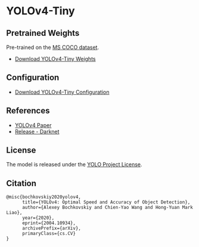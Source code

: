 # YOLOv4-Tiny

## Pretrained Weights

Pre-trained on the [MS COCO dataset](https://cocodataset.org).

- [Download YOLOv4-Tiny Weights](https://github.com/AlexeyAB/darknet/releases/download/yolov4/yolov4-tiny.weights)

## Configuration

- [Download YOLOv4-Tiny Configuration](https://github.com/AlexeyAB/darknet/raw/master/cfg/yolov4-tiny.cfg)

## References

- [YOLOv4 Paper](https://arxiv.org/abs/2004.10934)
- [Release - Darknet](https://github.com/AlexeyAB/darknet/releases/tag/yolov4)

## License

The model is released under the [YOLO Project License](https://github.com/AlexeyAB/darknet/blob/master/LICENSE).

## Citation
```text
@misc{bochkovskiy2020yolov4,
      title={YOLOv4: Optimal Speed and Accuracy of Object Detection}, 
      author={Alexey Bochkovskiy and Chien-Yao Wang and Hong-Yuan Mark Liao},
      year={2020},
      eprint={2004.10934},
      archivePrefix={arXiv},
      primaryClass={cs.CV}
}
```
